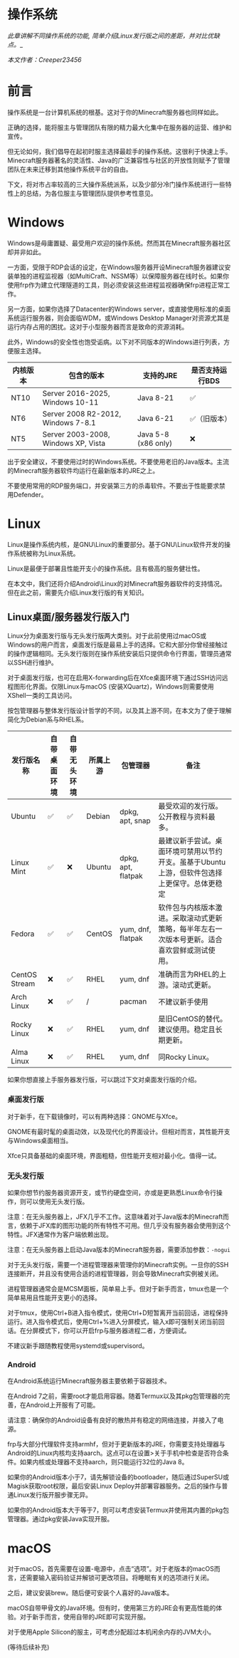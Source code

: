 # 操作系统

_此章讲解不同操作系统的功能, 简单介绍Linux发行版之间的差距，并对比优缺点。__

_本文作者：Creeper23456_

# 前言

操作系统是一台计算机系统的根基。这对于你的Minecraft服务器也同样如此。

正确的选择，能将服主与管理团队有限的精力最大化集中在服务器的运营、维护和宣传。

但无论如何，我们倡导在起初时服主选择最趁手的操作系统。这很利于快速上手。Minecraft服务器著名的灵活性、Java的广泛兼容性与社区的开放性则赋予了管理团队在未来迁移到其他操作系统平台的自由。

下文，将对市占率较高的三大操作系统派系，以及少部分冷门操作系统进行一些特性上的总结，为各位服主与管理团队提供参考性意见。

# Windows

Windows是毋庸置疑、最受用户欢迎的操作系统。然而其在Minecraft服务器社区却并非如此。

一方面，受限于RDP会话的设定，在Windows服务器开设Minecraft服务器建议安装单独的进程监视器（如MultiCraft、NSSM等）以保障服务器在线时长。如果你使用frp作为建立代理隧道的工具，则必须安装这些进程监视器确保frp进程正常工作。

另一方面，如果你选择了Datacenter的Windows server，或直接使用标准的桌面系统运行服务器，则会面临WDM，或Windows Desktop Manager对资源尤其是运行内存占用的困扰。这对于小型服务器而言是致命的资源消耗。

此外，Windows的安全性也饱受诟病。以下对不同版本的Windows进行列表，方便服主选择。

| 内核版本 | 包含的版本 | 支持的JRE | 是否支持运行BDS |
| --- | --- | --- | --- |
| NT10 | Server 2016-2025, Windows 10-11 | Java 8-21 | ✅   |
| NT6 | Server 2008 R2-2012, Windows 7-8.1 | Java 6-21 | ✅（旧版本） |
| NT5 | Server 2003-2008, Windows XP, Vista | Java 5-8 (x86 only) | ❌   |

出于安全建议，不要使用过时的Windows系统。不要使用老旧的Java版本。主流的Minecraft服务器软件均运行在最新版本的JRE之上。

不要使用常用的RDP服务端口，并安装第三方的杀毒软件。不要出于性能要求禁用Defender。

# Linux

Linux是操作系统内核，是GNU\Linux的重要部分。基于GNU\Linux软件开发的操作系统被称为Linux系统。

Linux是最便于部署且性能开支小的操作系统。且有极高的服务健壮性。

在本文中，我们还将介绍Android\Linux的对Minecraft服务器软件的支持情况。但在此之前，需要先介绍Linux发行版的有关知识。

## Linux桌面/服务器发行版入门

Linux分为桌面发行版与无头发行版两大类别。对于此前使用过macOS或Windows的用户而言，桌面发行版是最易上手的选择。它和大部分你曾经接触过的操作逻辑相同。无头发行版则在操作系统安装后只提供命令行界面，管理员通常以SSH进行维护。

对于桌面发行版，也可在启用X-forwarding后在Xfce桌面环境下通过SSH访问远程图形化界面。仅限Linux与macOS (安装XQuartz)，Windows则需要使用XShell一类的工具访问。

按包管理器与整体发行版设计哲学的不同，以及其上游不同，在本文为了便于理解简化为Debian系与RHEL系。

| 发行版名称 | 自带桌面环境 | 自带无头环境 | 所属上游 | 包管理器 | 备注  |
| --- | --- | --- | --- | --- | --- |
| Ubuntu | ✅   | ✅   | Debian | dpkg, apt, snap | 最受欢迎的发行版。公开教程与资料最多。 |
| Linux Mint | ✅   | ❌   | Ubuntu | dpkg, apt, flatpak | 最建议新手尝试。桌面环境可禁用以节约开支。虽基于Ubuntu上游，但软件包选择上更保守。总体更稳定 |
| Fedora | ✅   | ✅   | CentOS | yum, dnf, flatpak | 软件包与内核版本激进。采取滚动式更新策略，每半年左右一次版本号更新。适合喜欢尝鲜或测试使用。 |
| CentOS Stream | ❌   | ✅   | RHEL | yum, dnf | 准确而言为RHEL的上游。滚动式更新。 |
| Arch Linux | ❌   | ✅   | /   | pacman | 不建议新手使用 |
| Rocky Linux | ❌   | ✅   | RHEL | yum, dnf | 是旧CentOS的替代。建议使用。稳定且长期更新。 |
| Alma Linux | ❌   | ✅   | RHEL | yum, dnf | 同Rocky Linux。 |

如果你想直接上手服务器发行版，可以跳过下文对桌面发行版的介绍。

### 桌面发行版

对于新手，在下载镜像时，可以有两种选择：GNOME与Xfce。

GNOME有最时髦的桌面动效，以及现代化的界面设计。但相对而言，其性能开支与Windows桌面相当。

Xfce只具备基础的桌面环境，界面粗糙，但性能开支相对最小化。值得一试。

### 无头发行版

如果你想节约服务器资源开支，或节约硬盘空间，亦或是更熟悉Linux命令行操作，则可以使用无头发行版。

注意：在无头服务器上，JFX几乎不工作。这意味着对于Java版本的Minecraft而言，依赖于JFX库的图形功能的所有特性不可用。但几乎没有服务器会使用到这个特性。JFX通常作为客户端依赖出现。

注意：在无头服务器上启动Java版本的Minecraft服务器，需要添加参数：`-nogui`

对于无头发行版，需要一个进程管理器来管理你的Minecraft实例。一旦你的SSH连接断开，并且没有使用合适的进程管理器，则会导致Minecraft实例被关闭。

进程管理器通常会是MCSM面板，简单易上手。但对于新手而言，tmux也是一个简单易用且性能开支更小的选择。

对于tmux，使用Ctrl+B进入指令模式，使用Ctrl+D短暂离开当前回话，进程保持运行。进入指令模式后，使用Ctrl+%进入分屏模式，输入x即可强制关闭当前回话。在分屏模式下，你可以开启frp与服务器进程二者，方便调试。

不建议新手跟随教程使用systemd或supervisord。

### Android

在Android系统运行Minecraft服务器主要依赖于容器技术。

在Android 7之前，需要root才能启用容器。随着Termux以及其pkg包管理器的完善，在Android上开服有了可能。

请注意：确保你的Android设备有良好的散热并有稳定的网络连接，并接入了电源。

frp与大部分代理软件支持armhf，但对于更新版本的JRE，你需要支持处理器与Android的Linux内核均支持aarch。这点可以在设置>关于手机中检查是否符合条件。如果内核或处理器不支持aarch，则只能运行32位的Java 8。

如果你的Android版本小于7，请先解锁设备的bootloader，随后通过SuperSU或Magisk获取root权限，最后安装Linux Deploy并部署容器服务。之后的操作与普通Linux发行版开服步骤无异。

如果你的Android版本大于等于7，则可以考虑安装Termux并使用其内置的pkg包管理器。通过pkg安装Java实现开服。

# macOS

对于macOS，首先需要在设置-电源中，点击“选项”。对于老版本的macOS而言，还需要输入密码验证并解锁可更改项目。将睡眠有关的选项进行关闭。

之后，建议安装brew。随后便可安装个人喜好的Java版本。

macOS自带甲骨文的Java环境。但有时，使用第三方的JRE会有更高性能的体验。对于新手而言，使用自带的JRE即可实现开服。

对于使用Apple Silicon的服主，可考虑分配超过本机闲余内存的JVM大小。

(等待后续补充)

